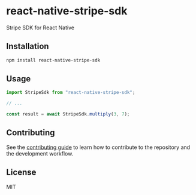 # react-native-stripe-sdk

Stripe SDK for React Native

## Installation

```sh
npm install react-native-stripe-sdk
```

## Usage

```js
import StripeSdk from "react-native-stripe-sdk";

// ...

const result = await StripeSdk.multiply(3, 7);
```

## Contributing

See the [contributing guide](CONTRIBUTING.md) to learn how to contribute to the repository and the development workflow.

## License

MIT
